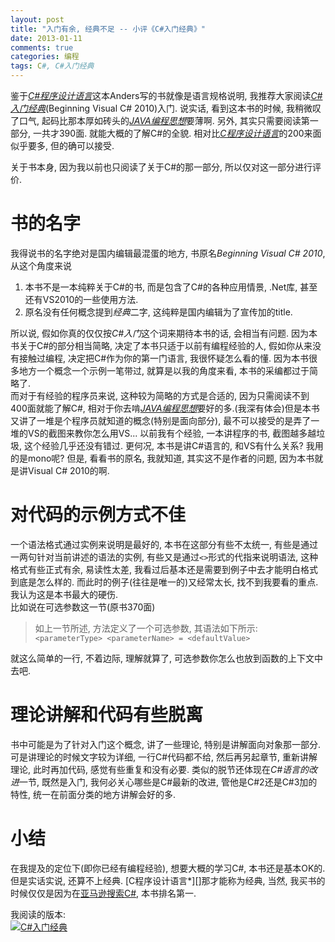 ```yaml
---
layout: post
title: "入门有余, 经典不足 -- 小评《C#入门经典》"
date: 2013-01-11
comments: true
categories: 编程
tags: C#, C#入门经典
---
```

 
鉴于[*C#程序设计语言*][]这本Anders写的书就像是语言规格说明, 我推荐大家阅读[*C#入门经典*][](Beginning Visual C# 2010)入门.  说实话, 看到这本书的时候, 我稍微叹了口气, 起码比那本厚如砖头的[*JAVA编程思想*][]要薄啊.  另外, 其实只需要阅读第一部分, 一共才390面.  就能大概的了解C#的全貌.  相对比[*C程序设计语言*]的200来面似乎要多, 但的确可以接受. 

关于书本身, 因为我以前也只阅读了关于C#的那一部分, 所以仅对这一部分进行评价.  
<!-- more -->

# 书的名字
我得说书的名字绝对是国内编辑最混蛋的地方, 书原名*Beginning Visual C# 2010*, 从这个角度来说

1. 本书不是一本纯粹关于C#的书, 而是包含了C#的各种应用情景, .Net库, 甚至还有VS2010的一些使用方法.
2. 原名没有任何概念提到*经典*二字, 这纯粹是国内编辑为了宣传加的title.

所以说, 假如你真的仅仅按*C#入门*这个词来期待本书的话, 会相当有问题.  因为本书关于C#的部分相当简略, 决定了本书只适于以前有编程经验的人, 假如你从来没有接触过编程, 决定把C#作为你的第一门语言, 我很怀疑怎么看的懂.  因为本书很多地方一个概念一个示例一笔带过, 就算是以我的角度来看, 本书的采编都过于简略了.  
而对于有经验的程序员来说, 这种较为简略的方式是合适的, 因为只需阅读不到400面就能了解C#, 相对于你去啃[*JAVA编程思想*][]要好的多.(我深有体会)但是本书又讲了一堆是个程序员就知道的概念(特别是面向部分), 最不可以接受的是弄了一堆的VS的截图来教你怎么用VS... 以前我有个经验, 一本讲程序的书, 截图越多越垃圾, 这个经验几乎还没有错过.  更何况, 本书是讲C#语言的, 和VS有什么关系? 我用的是mono呢?  但是, 看看书的原名, 我就知道, 其实这不是作者的问题, 因为本书就是讲Visual C# 2010的啊.  

# 对代码的示例方式不佳
一个语法格式通过实例来说明是最好的, 本书在这部分有些不太统一, 有些是通过一两句针对当前讲述的语法的实例,  有些又是通过`<>`形式的代指来说明语法, 这种格式有些正式有余, 易读性太差, 我看过后基本还是需要到例子中去才能明白格式到底是怎么样的.  而此时的例子(往往是唯一的)又经常太长, 找不到我要看的重点.  我认为这是本书最大的硬伤.  
比如说在可选参数这一节(原书370面)

> 如上一节所述, 方法定义了一个可选参数, 其语法如下所示:
> `<parameterType> <parameterName> = <defaultValue>`

就这么简单的一行, 不着边际, 理解就算了, 可选参数你怎么也放到函数的上下文中去吧.

# 理论讲解和代码有些脱离
书中可能是为了针对入门这个概念, 讲了一些理论, 特别是讲解面向对象那一部分.  可是讲理论的时候文字较为详细, 一行C#代码都不给, 然后再另起章节, 重新讲解理论, 此时再加代码, 感觉有些重复和没有必要.  类似的脱节还体现在*C#语言的改进*一节, 既然是入门, 我何必关心哪些是C#最新的改进, 管他是C#2还是C#3加的特性, 统一在前面分类的地方讲解会好的多.

# 小结
在我提及的定位下(即你已经有编程经验), 想要大概的学习C#, 本书还是基本OK的.  但是实话实说, 还算不上经典.  [C程序设计语言*][]那才能称为经典, 当然, 我买书的时候仅仅是因为在[亚马逊搜索C#](http://www.amazon.cn/s/?_encoding=UTF8&camp=536&creative=3132&field-keywords=C%23&linkCode=ur2&tag=jtianlinsblog-23&url=search-alias%3Daps), 本书排名第一.  

我阅读的版本:  
[![C#入门经典](/public/images/2013/Beginning.Visual.C%23.2010.jpg)](http://www.amazon.cn/gp/product/B004EPZ43A/ref=as_li_ss_tl?ie=UTF8&camp=536&creative=3132&creativeASIN=B004EPZ43A&linkCode=as2&tag=jtianlinsblog-23)


[*C程序设计语言*]: http://www.amazon.cn/gp/product/B0011425T8/ref=as_li_ss_tl?ie=UTF8&tag=jtianlinsblog-23&linkCode=as2&camp=536&creative=3132&creativeASIN=B0011425T8
[*C#入门经典*]: http://www.amazon.cn/gp/product/B004EPZ43A/ref=as_li_ss_tl?ie=UTF8&camp=536&creative=3132&creativeASIN=B004EPZ43A&linkCode=as2&tag=jtianlinsblog-23
[*C#程序设计语言*]: http://www.amazon.cn/gp/product/B005FOV7IK/ref=as_li_ss_tl?ie=UTF8&tag=jtianlinsblog-23&linkCode=as2&camp=536&creative=3132&creativeASIN=B005FOV7IK 
[*JAVA编程思想*]: http://www.amazon.cn/gp/product/B0011F7WU4/ref=as_li_ss_tl?ie=UTF8&camp=536&creative=3132&creativeASIN=B0011F7WU4&linkCode=as2&tag=jtianlinsblog-23
